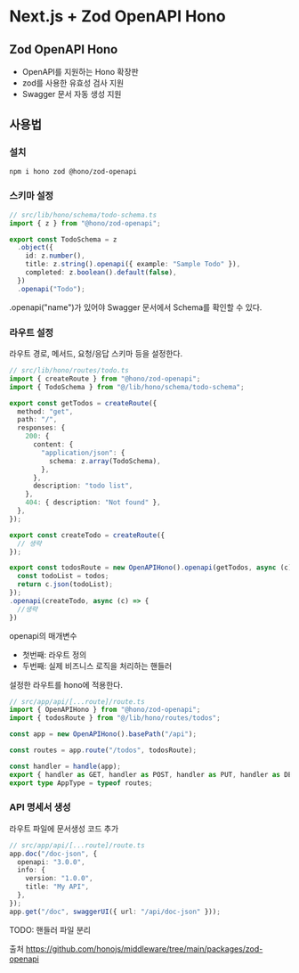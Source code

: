 # Next.js + Zod OpenAPI Hono

## Zod OpenAPI Hono

- OpenAPI를 지원하는 Hono 확장판
- zod를 사용한 유효성 검사 지원
- Swagger 문서 자동 생성 지원

## 사용법

### 설치

```bash
npm i hono zod @hono/zod-openapi
```

### 스키마 설정

```typescript
// src/lib/hono/schema/todo-schema.ts
import { z } from "@hono/zod-openapi";

export const TodoSchema = z
  .object({
    id: z.number(),
    title: z.string().openapi({ example: "Sample Todo" }),
    completed: z.boolean().default(false),
  })
  .openapi("Todo");
```

.openapi("name")가 있어야 Swagger 문서에서 Schema를 확인할 수 있다.

### 라우트 설정

라우트 경로, 메서드, 요청/응답 스키마 등을 설정한다.

```typescript
// src/lib/hono/routes/todo.ts
import { createRoute } from "@hono/zod-openapi";
import { TodoSchema } from "@/lib/hono/schema/todo-schema";

export const getTodos = createRoute({
  method: "get",
  path: "/",
  responses: {
    200: {
      content: {
        "application/json": {
          schema: z.array(TodoSchema),
        },
      },
      description: "todo list",
    },
    404: { description: "Not found" },
  },
});

export const createTodo = createRoute({
  // 생략
});

export const todosRoute = new OpenAPIHono().openapi(getTodos, async (c) => {
  const todoList = todos;
  return c.json(todoList);
});
.openapi(createTodo, async (c) => {
  //생략
})
```

openapi의 매개변수

- 첫번째: 라우트 정의
- 두번째: 실제 비즈니스 로직을 처리하는 핸들러

설정한 라우트를 hono에 적용한다.

```typescript
// src/app/api/[...route]/route.ts
import { OpenAPIHono } from "@hono/zod-openapi";
import { todosRoute } from "@/lib/hono/routes/todos";

const app = new OpenAPIHono().basePath("/api");

const routes = app.route("/todos", todosRoute);

const handler = handle(app);
export { handler as GET, handler as POST, handler as PUT, handler as DELETE };
export type AppType = typeof routes;
```

### API 명세서 생성

라우트 파일에 문서생성 코드 추가

```typescript
// src/app/api/[...route]/route.ts
app.doc("/doc-json", {
  openapi: "3.0.0",
  info: {
    version: "1.0.0",
    title: "My API",
  },
});
app.get("/doc", swaggerUI({ url: "/api/doc-json" }));
```

TODO: 핸들러 파일 분리

출처
https://github.com/honojs/middleware/tree/main/packages/zod-openapi
